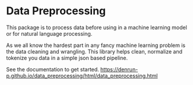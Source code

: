 # Data Preprocessing

This package is to process data before using in a machine learning model or for natural language processing. 

As we all know the hardest part in any fancy machine learning problem is the data cleaning and wrangling. This library helps clean, normalize and tokenize you data in a simple json based pipeline.

See the documentation to get started. https://denrun-p.github.io/data_preprocessing/html/data_preprocessing.html
